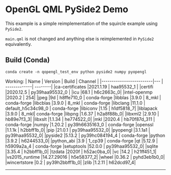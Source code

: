 # OpenGL QML PySide2 Demo

This example is a simple reimplementation of the squircle example using `PySide2`.

`main.qml` is not changed and anything else is reimplemented in `PySide2` equivalently.

## Build (Conda)

```
conda create -n qopengl_test_env python pyside2 numpy pyopengl
```

Working:
| Name                   | Version         |          Build | Channel |
|-------------------------|---               | -------------| --------|
|ca-certificates           |2021.1.19      |      haa95532_1 |
|certifi                   |2020.12.5      |  py39haa95532_0 |
|icu                       |68.1           |      h6c2663c_0|
|intel-openmp              |2020.2         |             254|
|jpeg                      |9d             |      h8ffe710_0 |   conda-forge
|libblas                   |3.9.0          |           8_mkl  |  conda-forge
|libcblas                  |3.9.0          |           8_mkl   | conda-forge
|libclang                  |11.1.0         | default_h5c34c98_0 |   conda-forge
|libiconv                  |1.15           |      h1df5818_7|
|liblapack                 |3.9.0          |           8_mkl|    conda-forge
|libpng                    |1.6.37         |      h2a8f88b_0|
|libxml2                   |2.9.10         |      hb89e7f3_3|
|libxslt                   |1.1.34         |      he774522_0|
|mkl                       |2020.4         |    hb70f87d_311 |   conda-forge
|numpy                     |1.20.2         |  py39h6635163_0  |  conda-forge
|openssl                   |1.1.1k         |      h2bbff1b_0|
|pip                       |21.0.1         |  py39haa95532_0|
|pyopengl                  |3.1.1a1        |  py39haa95532_0|
|pyside2                   |5.13.2         |  py39hc084194_4 |   conda-forge
|python                    |3.9.2          |      h6244533_0|
|python_abi                |3.9            |          1_cp39 |   conda-forge
|qt                        |5.12.9         |      h5909a2a_4  |  conda-forge
|setuptools                |52.0.0         |  py39haa95532_0|
|sqlite                    |3.35.4         |      h2bbff1b_0|
|tzdata                    |2020f          |      h52ac0ba_0|
|vc                        |14.2           |      h21ff451_1|
|vs2015_runtime            |14.27.29016    |      h5e58377_2|
|wheel                     |0.36.2         |    pyhd3eb1b0_0|
|wincertstore              |0.2            |  py39h2bbff1b_0|
|zlib                      |1.2.11         |      h62dcd97_4|
_______________________________________________________________
